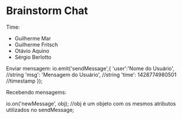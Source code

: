 Brainstorm Chat
===============

Time:

* Guilherme Mar
* Guilherme Fritsch
* Otávio Aquino
* Sérgio Berlotto

Enviar mensagem: 
 io.emit('sendMessage',{
  'user':'Nome do Usuário', //string
  'msg': 'Mensagem do Usuário', //string
  'time': 1428774980501 //timestamp
 });
 
 Recebendo mensagems:
 
 io.on('newMessage', obj); //obj é um objeto com os mesmos atributos utilizados no sendMessage;

